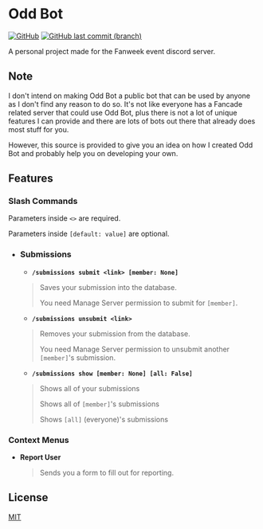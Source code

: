 # Odd Bot
[![GitHub](https://img.shields.io/github/license/Isaglish/oddbot)](https://github.com/Isaglish/oddbot/blob/main/LICENSE)
[![GitHub last commit (branch)](https://img.shields.io/github/last-commit/Isaglish/oddbot/main)](https://github.com/Isaglish/oddbot/commits)

A personal project made for the Fanweek event discord server.

## Note
I don't intend on making Odd Bot a public bot that can be used by anyone as I don't find any reason to do so. It's not like everyone has a Fancade related server that could use Odd Bot, plus there is not a lot of unique features I can provide and there are lots of bots out there that already does most stuff for you.

However, this source is provided to give you an idea on how I created Odd Bot and probably help you on developing your own.

## Features

### Slash Commands

Parameters inside `<>` are required.

Parameters inside `[default: value]` are optional.

- ### Submissions
    - **`/submissions submit <link> [member: None]`**
    
    > Saves your submission into the database.
    >
    > You need Manage Server permission to submit for `[member]`.
    
    - **`/submissions unsubmit <link>`**
    
    > Removes your submission from the database.
    >
    > You need Manage Server permission to unsubmit another `[member]`'s submission.
    
    - **`/submissions show [member: None] [all: False]`**
    
    > Shows all of your submissions
    >
    > Shows all of `[member]`'s submissions
    >
    > Shows `[all]` (everyone)'s submissions
    
### Context Menus

- **Report User**

    > Sends you a form to fill out for reporting.
    
    
## License
[MIT](https://github.com/Isaglish/oddbot/blob/main/LICENSE)